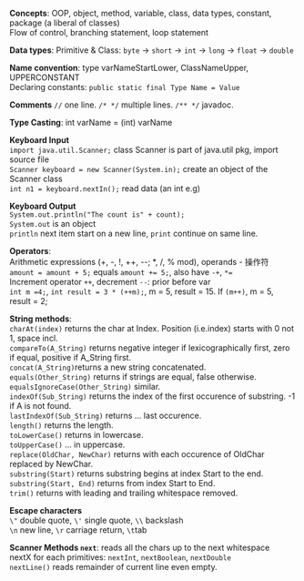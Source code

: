 **Concepts**: 
OOP, object, method, variable, class, data types, constant, package (a liberal of classes) <br>
Flow of control, branching statement, loop statement <br>

**Data types**: Primitive & Class: `byte` -> `short` -> `int` -> `long` -> `float` -> `double` <br>

**Name convention**: type varNameStartLower, ClassNameUpper, UPPERCONSTANT <br>
Declaring constants: `public static final Type Name = Value` <br>

**Comments** `//` one line. `/* */` multiple lines. `/** */` javadoc. <br>

**Type Casting**: int varName = (int) varName <br>

**Keyboard Input** <br>
`import java.util.Scanner;` class Scanner is part of java.util pkg, import source file <br> 
`Scanner keyboard = new Scanner(System.in);` create an object of the Scanner class <br>
`int n1 = keyboard.nextIn();` read data (an int e.g) <br>

**Keyboard Output** <br>
`System.out.println("The count is" + count);` <br>
`System.out` is an object <br>
`println` next item start on a new line, `print` continue on same line. <br>

**Operators**: <br>
Arithmetic expressions (+, -, !, ++, --; *, /, % mod), operands - 操作符 <br>
`amount = amount + 5;` equals `amount += 5;`, also have `-+`, `*=` <br>
Increment operator `++`, decrement `--`: prior before var <br>
`int m =4;`, `int result = 3 * (++m);`, m = 5, result = 15. If `(m++)`, m = 5, result = 2; <br>

**String methods**: <br>
`charAt(index)` returns the char at Index. Position (i.e.index) starts with 0 not 1, space incl. <br>
`compareTo(A_String)` returns negative integer if lexicographically first, zero if equal, positive if A_String first. <br>
`concat(A_String)`returns a new string concatenated. <br>
`equals(Other_String)` returns if strings are equal, false otherwise. <br>
`equalsIgnoreCase(Other_String)` similar. <br>
`indexOf(Sub_String)` returns the index of the first occurence of substring. -1 if A is not found. <br>
`lastIndexOf(Sub_String)` returns ... last occurence. <br>
`length()` returns the length. <br>
`toLowerCase()` returns in lowercase. <br>
`toUpperCase()` ... in uppercase. <br>
`replace(OldChar, NewChar)` returns with each occurence of OldChar replaced by NewChar. <br>
`substring(Start)` returns substring begins at index Start to the end. <br>
`substring(Start, End)` returns from index Start to End. <br>
`trim()` returns with leading and trailing whitespace removed. <br>

**Escape characters** <br>
`\"` double quote, `\'` single quote, `\\` backslash <br>
`\n` new line, `\r` carriage return, `\t`tab <br>

**Scanner Methods `next`**: reads all the chars up to the next whitespace <br>
nextX for each primitives: `nextInt`, `nextBoolean`, `nextDouble` <br>
`nextLine()` reads remainder of current line even empty. <br>
